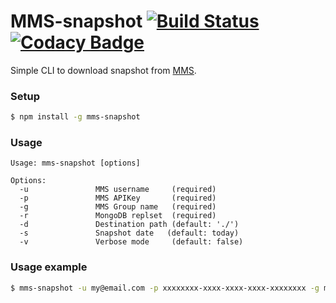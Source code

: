 # MMS-snapshot [![Build Status](https://travis-ci.org/Alexandre-io/mms-snapshot.svg)](https://travis-ci.org/Alexandre-io/mms-snapshot) [![Codacy Badge](https://api.codacy.com/project/badge/grade/52a557b202ed4ca0a00a87bb4b492ac8)](https://www.codacy.com/app/alexandre_2/mms-snapshot)

Simple CLI to download snapshot from [MMS](https://mms.mongodb.com/).

### Setup
```sh
$ npm install -g mms-snapshot
```
### Usage

```
Usage: mms-snapshot [options]

Options:
  -u               MMS username 	(required)
  -p               MMS APIKey   	(required)
  -g               MMS Group name   (required)
  -r               MongoDB replset  (required)
  -d               Destination path (default: './')
  -s 			   Snapshot date   (default: today)
  -v 			   Verbose mode     (default: false)
  ```

### Usage example
```sh
$ mms-snapshot -u my@email.com -p xxxxxxxx-xxxx-xxxx-xxxx-xxxxxxxx -g my-group -r my-replset -s 2015-08-01 -v true -d /home/
```